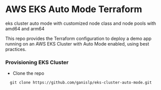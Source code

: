 # AWS EKS **Auto Mode** Terraform 
eks cluster auto mode with customized  node class and node pools with amd64 and arm64

This repo provides the Terraform configuration to deploy a demo app running on an AWS EKS Cluster with Auto Mode enabled, using best practices.

### Provisioning EKS Cluster
- Clone the repo 
```cython
  git clone https://github.com/ganislp/eks-cluster-auto-mode.git
